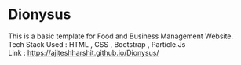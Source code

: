# Dionysus
This is a basic template for Food and Business Management Website. \
Tech Stack Used : HTML , CSS , Bootstrap , Particle.Js \
Link : https://ajiteshharshit.github.io/Dionysus/
